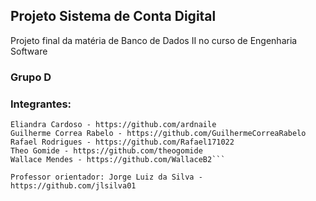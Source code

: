 ## Projeto Sistema de Conta Digital

Projeto final da matéria de Banco de Dados II no curso de Engenharia Software

### Grupo D

### Integrantes:
```text
Eliandra Cardoso - https://github.com/ardnaile
Guilherme Correa Rabelo - https://github.com/GuilhermeCorreaRabelo
Rafael Rodrigues - https://github.com/Rafael171022
Theo Gomide - https://github.com/theogomide
Wallace Mendes - https://github.com/WallaceB2```

Professor orientador: Jorge Luiz da Silva - https://github.com/jlsilva01
